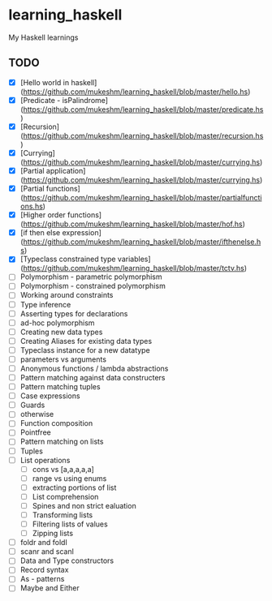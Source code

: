 # learning_haskell
My Haskell learnings

## TODO

  - [x] [Hello world in haskell] (https://github.com/mukeshm/learning_haskell/blob/master/hello.hs)
  - [x] [Predicate - isPalindrome] (https://github.com/mukeshm/learning_haskell/blob/master/predicate.hs)
  - [x] [Recursion] (https://github.com/mukeshm/learning_haskell/blob/master/recursion.hs)
  - [x] [Currying] (https://github.com/mukeshm/learning_haskell/blob/master/currying.hs)
  - [x] [Partial application] (https://github.com/mukeshm/learning_haskell/blob/master/currying.hs)
  - [x] [Partial functions] (https://github.com/mukeshm/learning_haskell/blob/master/partialfunctions.hs)
  - [x] [Higher order functions] (https://github.com/mukeshm/learning_haskell/blob/master/hof.hs)
  - [x] [if then else expression] (https://github.com/mukeshm/learning_haskell/blob/master/ifthenelse.hs)
  - [x] [Typeclass constrained type variables] (https://github.com/mukeshm/learning_haskell/blob/master/tctv.hs)
  - [ ] Polymorphism - parametric polymorphism
  - [ ] Polymorphism - constrained polymorphism
  - [ ] Working around constraints
  - [ ] Type inference
  - [ ] Asserting types for declarations
  - [ ] ad-hoc polymorphism
  - [ ] Creating new data types
  - [ ] Creating Aliases for existing data types
  - [ ] Typeclass instance for a new datatype
  - [ ] parameters vs arguments
  - [ ] Anonymous functions / lambda abstractions
  - [ ] Pattern matching against data constructers
  - [ ] Pattern matching tuples
  - [ ] Case expressions
  - [ ] Guards
  - [ ] otherwise
  - [ ] Function composition
  - [ ] Pointfree
  - [ ] Pattern matching on lists
  - [ ] Tuples
  - [ ] List operations
      - [ ] cons vs [a,a,a,a,a]
      - [ ] range vs using enums
      - [ ] extracting portions of list
      - [ ] List comprehension
      - [ ] Spines and non strict ealuation
      - [ ] Transforming lists
      - [ ] Filtering lists of values
      - [ ] Zipping lists
  - [ ] foldr and foldl
  - [ ] scanr and scanl
  - [ ] Data and Type constructors
  - [ ] Record syntax
  - [ ] As - patterns
  - [ ] Maybe and Either